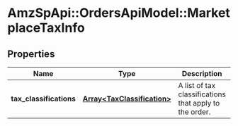 # AmzSpApi::OrdersApiModel::MarketplaceTaxInfo

## Properties
Name | Type | Description | Notes
------------ | ------------- | ------------- | -------------
**tax_classifications** | [**Array&lt;TaxClassification&gt;**](TaxClassification.md) | A list of tax classifications that apply to the order. | [optional] 


